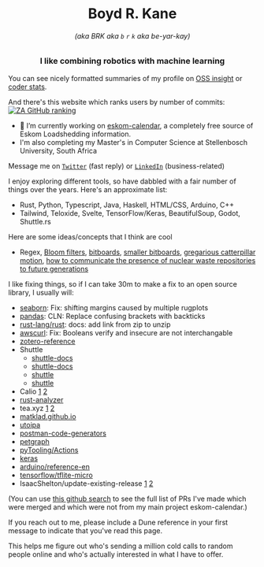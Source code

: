 <h1 align="center">Boyd R. Kane </h1>
<h6 align="center">(aka BRK aka <code>b</code> <code>r</code> <code>k</code> aka be-yar-kay)</h6>
<h3 align="center">I like combining robotics with machine learning</h3>

<!-- <img src="header.svg" width="800" height="400" alt="Click to see the source"> -->

You can see nicely formatted summaries of my profile on [OSS insight](https://ossinsight.io/analyze/beyarkay) or [coder stats](https://coderstats.net/github/#beyarkay).

And there's this website which ranks users by number of commits: [![ZA GitHub ranking](https://user-badge.committers.top/south_africa_public/beyarkay.svg)](https://user-badge.committers.top/south_africa_public/beyarkay)

- 🔭 I’m currently working on [eskom-calendar](https://github.com/beyarkay/eskom-calendar/), a completely free source of Eskom Loadshedding information.
- I'm also completing my Master's in Computer Science at Stellenbosch University, South Africa

Message me on <a href="https://twitter.com/beyarkay" target="blank"><code>Twitter</code></a> (fast reply) or <a href="https://linkedin.com/in/boydrkane" target="blank"><code>LinkedIn</code></a> (business-related)

I enjoy exploring different tools, so have dabbled with a fair number of things over the years. Here's an approximate list:
- Rust, Python, Typescript, Java, Haskell, HTML/CSS, Arduino, C++
- Tailwind, Teloxide, Svelte, TensorFlow/Keras, BeautifulSoup, Godot, Shuttle.rs

Here are some ideas/concepts that I think are cool
- Regex, [Bloom filters](https://en.wikipedia.org/wiki/Bloom_filter), [bitboards](https://www.chessprogramming.org/Bitboards#The_Board_of_Sets), [smaller bitboards](https://www.chessprogramming.org/Magic_Bitboards), [gregarious catterpillar motion](https://youtu.be/kbFMkXTMucA), [how to communicate the presence of nuclear waste repositories to future generations](https://en.wikipedia.org/wiki/Long-term_nuclear_waste_warning_messages)

I like fixing things, so if I can take 30m to make a fix to an open source library, I usually will:
- [seaborn](https://github.com/mwaskom/seaborn/pull/2953): Fix: shifting margins caused by multiple rugplots
- [pandas](https://github.com/pandas-dev/pandas/pull/54091): CLN: Replace confusing brackets with backticks
- [rust-lang/rust](https://github.com/rust-lang/rust/pull/96038): docs: add link from zip to unzip
- [awscurl](https://github.com/okigan/awscurl/pull/103):  Fix: Booleans verify and insecure are not interchangable
- [zotero-reference](https://github.com/MuiseDestiny/zotero-reference/pull/170)
- Shuttle
  - [shuttle-docs](https://github.com/shuttle-hq/shuttle-docs/pull/120)
  - [shuttle-docs](https://github.com/shuttle-hq/shuttle-docs/pull/129)
  - [shuttle](https://github.com/shuttle-hq/shuttle/pull/1076)
  - [shuttle](https://github.com/shuttle-hq/shuttle/pull/985)
- Calio [1](https://github.com/oscarmcm/calio/pull/1) [2](https://github.com/oscarmcm/calio/pull/2)
- [rust-analyzer](https://github.com/rust-lang/rust-analyzer/pull/15005)
- tea.xyz [1](https://github.com/teaxyz/docs/pull/6) [2](https://github.com/teaxyz/cli/pull/595)
- [matklad.github.io](https://github.com/matklad/matklad.github.io/pull/120)
- [utoipa](https://github.com/juhaku/utoipa/pull/641)
- [postman-code-generators](https://github.com/postmanlabs/postman-code-generators/pull/641)
- [petgraph](https://github.com/petgraph/petgraph/pull/491)
- [pyTooling/Actions](https://github.com/pyTooling/Actions/pull/52)
- [keras](https://github.com/keras-team/keras/pull/17025)
- [arduino/reference-en](https://github.com/arduino/reference-en/pull/891)
- [tensorflow/tflite-micro](https://github.com/tensorflow/tflite-micro/pull/1393)
- IsaacShelton/update-existing-release [1](https://github.com/IsaacShelton/update-existing-release/pull/1) [2](https://github.com/IsaacShelton/update-existing-release/pull/2)

(You can use [this github search](https://github.com/pulls?q=is%3Apr+author%3Abeyarkay+archived%3Afalse+sort%3Aupdated-desc+-repo%3Abeyarkay%2Feskom-calendar+is%3Amerged+) to see the full list of PRs I've made which were merged and which were not from my main project eskom-calendar.)

If you reach out to me, please include a Dune reference in your first message to indicate that you've read this page.

This helps me figure out who's sending a million cold calls to random people online and who's actually interested in what I have to offer.
